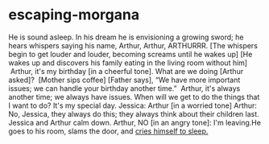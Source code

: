 # escaping-morgana
He is sound asleep. In his dream he is envisioning a growing sword; he hears whispers saying his name, Arthur, Arthur, ARTHURRR.
 [The whispers begin to get louder and louder, becoming screams until he wakes up]
 [He wakes up and discovers his family eating in the living room without him]
  Arthur, it's my birthday [in a cheerful tone].
 What are we doing [Arthur asked]? 
 [Mother sips coffee]
 [Father says], “We have more important issues; we can handle your birthday another time.”
  Arthur, it's always another time; we always have issues. When will we get to do the things that I want to do? It's my special day.
 Jessica: Arthur [in a worried tone]
 Arthur: No, Jessica, they always do this; they always think about their children last.
 Jessica and Arthur calm down.
 Arthur, NO [in an angry tone]: I'm leaving.He goes to his room, slams the door, and
[cries himself to sleep.](Pathway)

